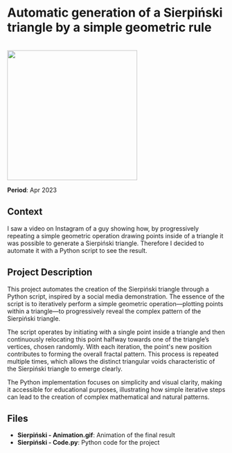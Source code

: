 # Automatic generation of a Sierpiński triangle by a simple geometric rule

<br>
<img src="./Sierpiński%20-%20Animation.gif" width="300">
<br>

**Period**: Apr 2023

## Context
I saw a video on Instagram of a guy showing how, by progressively repeating a simple geometric operation drawing points inside of a triangle it was possible to generate a Sierpiński triangle. Therefore I decided to automate it with a Python script to see the result.

## Project Description
This project automates the creation of the Sierpiński triangle through a Python script, inspired by a social media demonstration. The essence of the script is to iteratively perform a simple geometric operation—plotting points within a triangle—to progressively reveal the complex pattern of the Sierpiński triangle.

The script operates by initiating with a single point inside a triangle and then continuously relocating this point halfway towards one of the triangle’s vertices, chosen randomly. With each iteration, the point's new position contributes to forming the overall fractal pattern. This process is repeated multiple times, which allows the distinct triangular voids characteristic of the Sierpiński triangle to emerge clearly.

The Python implementation focuses on simplicity and visual clarity, making it accessible for educational purposes, illustrating how simple iterative steps can lead to the creation of complex mathematical and natural patterns.

## Files
- **Sierpiński - Animation.gif**: Animation of the final result
- **Sierpiński - Code.py**: Python code for the project
